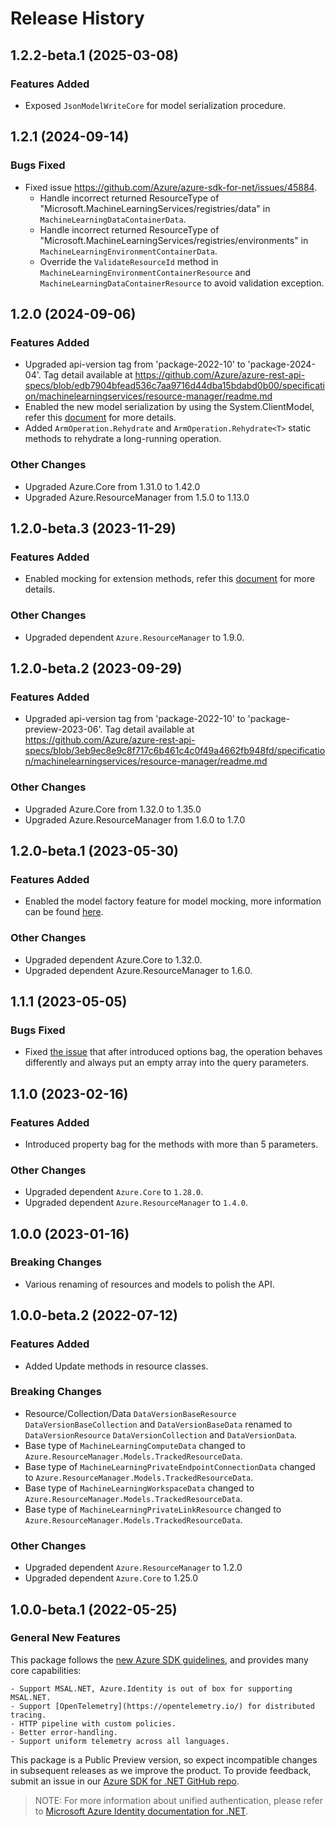 # Release History

## 1.2.2-beta.1 (2025-03-08)

### Features Added

- Exposed `JsonModelWriteCore` for model serialization procedure.

## 1.2.1 (2024-09-14)

### Bugs Fixed

- Fixed issue https://github.com/Azure/azure-sdk-for-net/issues/45884.
    - Handle incorrect returned ResourceType of "Microsoft.MachineLearningServices/registries/data" in `MachineLearningDataContainerData`.
    - Handle incorrect returned ResourceType of "Microsoft.MachineLearningServices/registries/environments" in `MachineLearningEnvironmentContainerData`.
    - Override the `ValidateResourceId` method in `MachineLearningEnvironmentContainerResource` and `MachineLearningDataContainerResource` to avoid validation exception.

## 1.2.0 (2024-09-06)

### Features Added

- Upgraded api-version tag from 'package-2022-10' to 'package-2024-04'. Tag detail available at https://github.com/Azure/azure-rest-api-specs/blob/edb7904bfead536c7aa9716d44dba15bdabd0b00/specification/machinelearningservices/resource-manager/readme.md
- Enabled the new model serialization by using the System.ClientModel, refer this [document](https://aka.ms/azsdk/net/mrw) for more details.
- Added `ArmOperation.Rehydrate` and `ArmOperation.Rehydrate<T>` static methods to rehydrate a long-running operation.

### Other Changes

- Upgraded Azure.Core from 1.31.0 to 1.42.0
- Upgraded Azure.ResourceManager from 1.5.0 to 1.13.0

## 1.2.0-beta.3 (2023-11-29)

### Features Added

- Enabled mocking for extension methods, refer this [document](https://aka.ms/azsdk/net/mocking) for more details.

### Other Changes

- Upgraded dependent `Azure.ResourceManager` to 1.9.0.

## 1.2.0-beta.2 (2023-09-29)

### Features Added

- Upgraded api-version tag from 'package-2022-10' to 'package-preview-2023-06'. Tag detail available at https://github.com/Azure/azure-rest-api-specs/blob/3eb9ec8e9c8f717c6b461c4c0f49a4662fb948fd/specification/machinelearningservices/resource-manager/readme.md

### Other Changes

- Upgraded Azure.Core from 1.32.0 to 1.35.0
- Upgraded Azure.ResourceManager from 1.6.0 to 1.7.0

## 1.2.0-beta.1 (2023-05-30)

### Features Added

- Enabled the model factory feature for model mocking, more information can be found [here](https://azure.github.io/azure-sdk/dotnet_introduction.html#dotnet-mocking-factory-builder).

### Other Changes

- Upgraded dependent Azure.Core to 1.32.0.
- Upgraded dependent Azure.ResourceManager to 1.6.0.

## 1.1.1 (2023-05-05)

### Bugs Fixed

- Fixed [the issue](https://github.com/Azure/azure-sdk-for-net/issues/35000) that after introduced options bag, the operation behaves differently and always put an empty array into the query parameters.

## 1.1.0 (2023-02-16)

### Features Added

- Introduced property bag for the methods with more than 5 parameters.

### Other Changes

- Upgraded dependent `Azure.Core` to `1.28.0`.
- Upgraded dependent `Azure.ResourceManager` to `1.4.0`.

## 1.0.0 (2023-01-16)

### Breaking Changes

- Various renaming of resources and models to polish the API.

## 1.0.0-beta.2 (2022-07-12)

### Features Added

- Added Update methods in resource classes.

### Breaking Changes

- Resource/Collection/Data `DataVersionBaseResource` `DataVersionBaseCollection` and `DataVersionBaseData` renamed to `DataVersionResource` `DataVersionCollection` and `DataVersionData`.
- Base type of `MachineLearningComputeData` changed to `Azure.ResourceManager.Models.TrackedResourceData`.
- Base type of `MachineLearningPrivateEndpointConnectionData` changed to `Azure.ResourceManager.Models.TrackedResourceData`.
- Base type of `MachineLearningWorkspaceData` changed to `Azure.ResourceManager.Models.TrackedResourceData`.
- Base type of `MachineLearningPrivateLinkResource` changed to `Azure.ResourceManager.Models.TrackedResourceData`.

### Other Changes

- Upgraded dependent `Azure.ResourceManager` to 1.2.0
- Upgraded dependent `Azure.Core` to 1.25.0

## 1.0.0-beta.1 (2022-05-25)

### General New Features

This package follows the [new Azure SDK guidelines](https://azure.github.io/azure-sdk/general_introduction.html), and provides many core capabilities:

    - Support MSAL.NET, Azure.Identity is out of box for supporting MSAL.NET.
    - Support [OpenTelemetry](https://opentelemetry.io/) for distributed tracing.
    - HTTP pipeline with custom policies.
    - Better error-handling.
    - Support uniform telemetry across all languages.

This package is a Public Preview version, so expect incompatible changes in subsequent releases as we improve the product. To provide feedback, submit an issue in our [Azure SDK for .NET GitHub repo](https://github.com/Azure/azure-sdk-for-net/issues).

> NOTE: For more information about unified authentication, please refer to [Microsoft Azure Identity documentation for .NET](https://learn.microsoft.com/dotnet/api/overview/azure/identity-readme?view=azure-dotnet).
